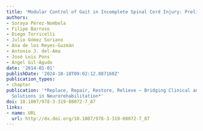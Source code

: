 ```yaml
---
title: 'Modular Control of Gait in Incomplete Spinal Cord Injury: Preliminary Results'
authors:
- Soraya Pérez-Nombela
- Filipe Barroso
- Diego Torricelli
- Julio Gómez Soriano
- Ana de los Reyes-Guzmán
- Antonio J. del-Ama
- José Luis Pons
- Ángel Gil-Agudo
date: '2014-01-01'
publishDate: '2024-10-18T09:02:12.087160Z'
publication_types:
- chapter
publication: '*Replace, Repair, Restore, Relieve – Bridging Clinical and Engineering
  Solutions in Neurorehabilitation*'
doi: 10.1007/978-3-319-08072-7_87
links:
- name: URL
  url: http://dx.doi.org/10.1007/978-3-319-08072-7_87
---
```

